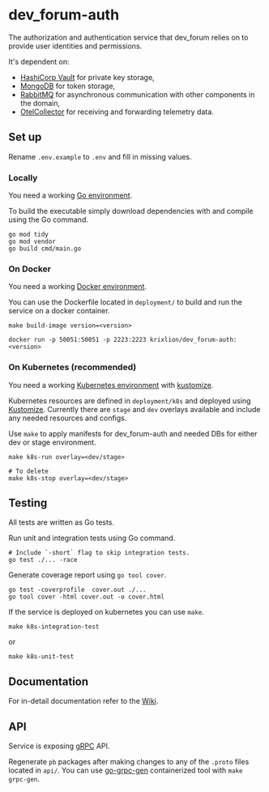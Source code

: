 # dev_forum-auth
The authorization and authentication service that dev_forum relies on to provide user identities and permissions.

It's dependent on:
  - [HashiCorp Vault](https://developer.hashicorp.com/vault/docs?product_intent=vault) for private key storage,
  - [MongoDB](https://www.mongodb.com/docs/manual/introduction/) for token storage,
  - [RabbitMQ](https://www.rabbitmq.com/#getstarted) for asynchronous communication with other components in the domain,
  - [OtelCollector](https://opentelemetry.io/docs/collector) for receiving and forwarding telemetry data.

## Set up
Rename `.env.example` to `.env` and fill in missing values.

### Locally
You need a working [Go environment](https://go.dev/doc/install).

To build the executable simply download dependencies with and compile using the Go command.

```shell
go mod tidy
go mod vendor
go build cmd/main.go 
```

### On Docker
You need a working [Docker environment](https://docs.docker.com/engine).

You can use the Dockerfile located in `deployment/` to build and run the service on a docker container.

```shell
make build-image version=<version>
``` 

```shell
docker run -p 50051:50051 -p 2223:2223 krixlion/dev_forum-auth:<version>
```

### On Kubernetes (recommended)
You need a working [Kubernetes environment](https://kubernetes.io/docs/setup) with [kustomize](https://kubernetes.io/docs/tasks/manage-kubernetes-objects/kustomization).

Kubernetes resources are defined in `deployment/k8s` and deployed using [Kustomize](https://kubernetes.io/docs/tasks/manage-kubernetes-objects/kustomization/).
Currently there are `stage` and `dev` overlays available and include any needed resources and configs.

Use `make` to apply manifests for dev_forum-auth and needed DBs for either dev or stage environment.
```shell
make k8s-run overlay=<dev/stage>
```
```shell
# To delete
make k8s-stop overlay=<dev/stage>
```

## Testing
All tests are written as Go tests.

Run unit and integration tests using Go command.
```shell
# Include `-short` flag to skip integration tests.
go test ./... -race
```

Generate coverage report using `go tool cover`.
```
go test -coverprofile  cover.out ./...
go tool cover -html cover.out -o cover.html
```

If the service is deployed on kubernetes you can use `make`.
```shell
make k8s-integration-test
```
or
```shell
make k8s-unit-test
```

## Documentation 
For in-detail documentation refer to the [Wiki](https://github.com/krixlion/dev_forum-auth/wiki).

## API
Service is exposing [gRPC](https://grpc.io/docs/what-is-grpc/introduction) API.

Regenerate `pb` packages after making changes to any of the `.proto` files located in `api/`.
You can use [go-grpc-gen](https://github.com/krixlion/go-grpc-gen) containerized tool with `make grpc-gen`.

